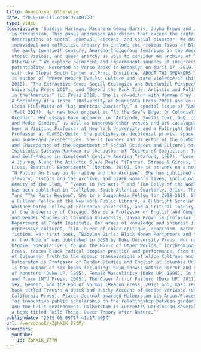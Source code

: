 ```yaml
---
title: Anarchisms Otherwise
date: "2019-10-11T16:14:32+08:00"
type: video
description: 'Saidiya Hartman, Macarena Gómez-Barris, Jayna Brown and Jack Halberstam
  in discussion. This panel addresses Anarchisms that exceed the container of normative
  descriptions of social upheaval, dissent, and social disorder. We draw from our
  individual and collective inquiry to include the riotous lives of Black girls in
  the early twentieth century, Anarcho-Indigenous feminisms in the Americas, Black
  utopic visions, and queer anarchy as ways to consider an archive of “Anarchisms
  Otherwise.” We explore permanent and impermanent sources of insurrection and radical
  potentiality. Recorded at Verso Books in Brooklyn on April 17, 2019. Co-sponsored
  with the Global South Center at Pratt Institute. ABOUT THE SPEAKERS Macarena Gómez-Barris
  is author of “Where Memory Dwells: Culture and State Violence in Chile” (UC Press
  2010), “The Extractive Zone: Social Ecologies and Decolonial Perspectives “(Duke
  University Press 2017), and “Beyond the Pink Tide: Artistic and Political Undercurrents
  in the Americas” (UC Press 2018). She is co-editor with Herman Gray of “Towards
  A Sociology of a Trace “(University of Minnesota Press 2010) and co-editor with
  Licia Fiol-Matta of “Las Américas Quarterly,” a special issue of “American Quarterly”
  (Fall 2014). Her new book project is “At the Sea’s Edge: On Coloniality and the
  Oceanic”. Her essays have appeared in “Antipode, Social Text, GLQ, Journal of Cinema
  and Media Studies” as well as numerous other venues and art catalogues. She has
  been a Visiting Professor at New York University and a Fulbright Scholar and Visiting
  Professor at FLACSO-Quito. She publishes on decolonial praxis, space and memory,
  and submerged perspectives. She is founder and Director of the Global South Center,
  and Chairperson of the Department of Social Sciences and Cultural Studies at Pratt
  Institute. Saidiya Hartman is the author of “Scenes of Subjection: Terror, Slavery,
  and Self-Making in Nineteenth Century America “(Oxford, 1997); “Lose Your Mother:
  A Journey Along the Atlantic Slave Route “(Farrar, Straus & Giroux, 2007) and “Wayward
  Lives, Beautiful Experiments” (Norton, 2019). She is at work on a new book project,
  “N Folio: An Essay on Narrative and the Archive”. She has published articles on
  slavery, history and the archive, and black women’s lives, including “The Terrible
  Beauty of the Slum, ” “Venus in Two Acts,” and “The Belly of the World.” Her work
  has been published in “Callaloo, South Atlantic Quarterly, Brick, The New Yorker
  “and “The Paris Review”. She is a Guggenheim Fellow for 2018-2019. She has been
  a Cullman Fellow at the New York Public Library, a Fulbright Scholar in Ghana, a
  Whitney Oates Fellow at Princeton University, and a Critical Inquiry Visiting Professor
  at the University of Chicago. She is a Professor of English and Comparative Literature
  and Gender Studies at Columbia University. Jayna Brown is professor of Media Studies
  Department at Pratt Institute. Her areas of knowledge and interest include black
  expressive cultures, film, queer of color critique, anarchism, materialism and science
  fiction. Her first book, “Babylon Girls: Black Women Performers and the Shaping
  of the Modern” was published in 2008 by Duke University Press. Her new book, “Black
  Utopia: Speculative Life and the Music of Other Worlds,” forthcoming from Duke University
  Press, traces black radical utopian practice and performance, from the psychic travels
  of Sojourner Truth to the cosmic transmissions of Alice Coltrane and Sun Ra. Jack
  Halberstam is Professor of Gender Studies and English at Columbia University. Halberstam
  is the author of six books including: Skin Shows: Gothic Horror and the Technology
  of Monsters (Duke UP, 1995), Female Masculinity (Duke UP, 1998), In A Queer Time
  and Place (NYU Press, 2005), The Queer Art of Failure (Duke UP, 2011) and Gaga Feminism:
  Sex, Gender, and the End of Normal (Beacon Press, 2012) and, most recently, a short
  book titled Trans*: A Quick and Quirky Account of Gender Variance (University of
  California Press). Places Journal awarded Halberstam its Arcus/Places Prize in 2018
  for innovative public scholarship on the relationship between gender, sexuality
  and the built environment. Halberstam is currently working on several projects including
  a book titled “Wild Thing: Queer Theory After Nature.”'
publishdate: "2019-05-09T17:41:17.000Z"
url: /versobooks/ZphX1K_E7fM/
providers:
  youtube:
    id: ZphX1K_E7fM
---
```

